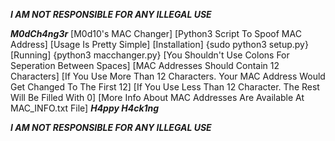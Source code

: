 *************************I AM NOT RESPONSIBLE FOR ANY ILLEGAL USE*************************

***********************M0dCh4ng3r***********************
[M0d10's MAC Changer]
[Python3 Script To Spoof MAC Address]
[Usage Is Pretty Simple]
[Installation]
  {sudo python3 setup.py}
[Running]
  {python3 macchanger.py}
[You Shouldn't Use Colons For Seperation Between Spaces]
[MAC Addresses Should Contain 12 Characters]
[If You Use More Than 12 Characters. Your MAC Address Would Get Changed To The First 12]
[If You Use Less Than 12 Character. The Rest Will Be Filled With 0]
[More Info About MAC Addresses Are Available At MAC_INFO.txt File]
***********************H4ppy H4ck1ng***********************

*************************I AM NOT RESPONSIBLE FOR ANY ILLEGAL USE*************************
